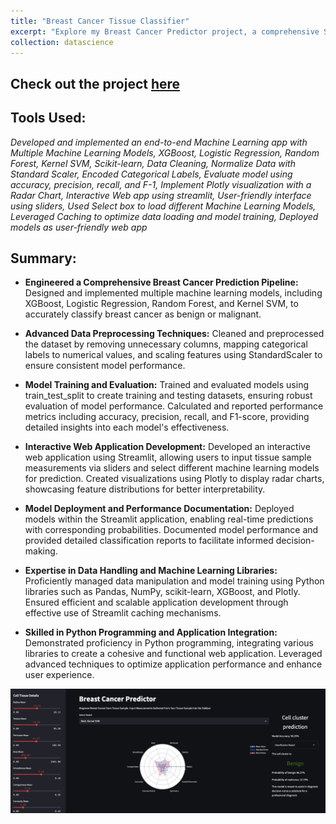 ```yaml
---
title: "Breast Cancer Tissue Classifier"
excerpt: "Explore my Breast Cancer Predictor project, a comprehensive Streamlit application that leverages various machine learning models to diagnose breast cancer from tissue sample measurements."
collection: datascience
---
```

## Check out the project [here](https://cancer-classifier.streamlit.app/)
## Tools Used:
*Developed and implemented an end-to-end Machine Learning app with Multiple Machine Learning Models, XGBoost, Logistic Regression, Random Forest, Kernel SVM, Scikit-learn, Data Cleaning, Normalize Data with Standard Scaler, Encoded Categorical Labels, Evaluate model using accuracy, precision, recall, and F-1, Implement Plotly visualization with a Radar Chart, Interactive Web app using streamlit, User-friendly interface using sliders, Used Select box to load different Machine Learning Models, Leveraged Caching to optimize data loading and model training, Deployed models as user-friendly web app*
## Summary:
- **Engineered a Comprehensive Breast Cancer Prediction Pipeline:**
Designed and implemented multiple machine learning models, including XGBoost, Logistic Regression, Random Forest, and Kernel SVM, to accurately classify breast cancer as benign or malignant.

- **Advanced Data Preprocessing Techniques:**
Cleaned and preprocessed the dataset by removing unnecessary columns, mapping categorical labels to numerical values, and scaling features using StandardScaler to ensure consistent model performance.

- **Model Training and Evaluation:**
Trained and evaluated models using train_test_split to create training and testing datasets, ensuring robust evaluation of model performance.
Calculated and reported performance metrics including accuracy, precision, recall, and F1-score, providing detailed insights into each model's effectiveness.

- **Interactive Web Application Development:**
Developed an interactive web application using Streamlit, allowing users to input tissue sample measurements via sliders and select different machine learning models for prediction.
Created visualizations using Plotly to display radar charts, showcasing feature distributions for better interpretability.

- **Model Deployment and Performance Documentation:**
Deployed models within the Streamlit application, enabling real-time predictions with corresponding probabilities.
Documented model performance and provided detailed classification reports to facilitate informed decision-making.

- **Expertise in Data Handling and Machine Learning Libraries:**
Proficiently managed data manipulation and model training using Python libraries such as Pandas, NumPy, scikit-learn, XGBoost, and Plotly.
Ensured efficient and scalable application development through effective use of Streamlit caching mechanisms.

- **Skilled in Python Programming and Application Integration:**
Demonstrated proficiency in Python programming, integrating various libraries to create a cohesive and functional web application.
Leveraged advanced techniques to optimize application performance and enhance user experience.

![Web Image](images/Breast_Cancer_Web_APP.png)
